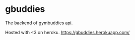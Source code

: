 # gbuddies
The backend of gymbuddies api.

Hosted with <3 on heroku.
https://gbuddies.herokuapp.com/

